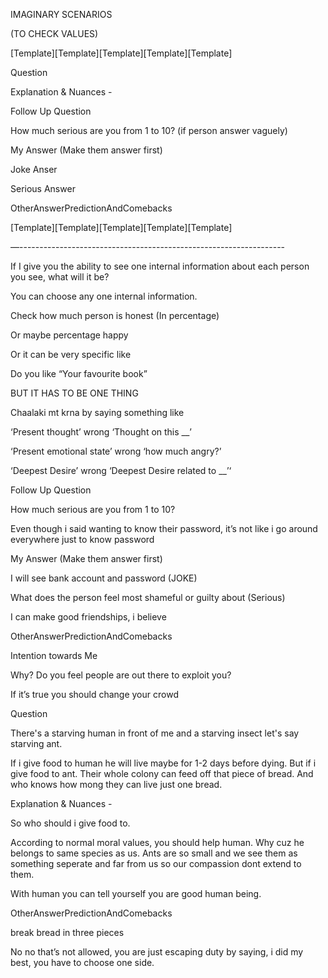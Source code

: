 IMAGINARY SCENARIOS 

(TO CHECK VALUES)

[Template][Template][Template][Template][Template]

Question

Explanation & Nuances -

Follow Up Question

How much serious are you from 1 to 10? (if person answer vaguely)

My Answer (Make them answer first)

Joke Anser

Serious Answer

OtherAnswerPredictionAndComebacks

[Template][Template][Template][Template][Template]

—------------------------------------------------------------------

If I give you the ability to see one internal information about each person you see, what will it be?

You can choose any one internal information.

Check how much person is honest (In percentage)

Or maybe percentage happy 

Or it can be very specific like

Do you like “Your favourite book”

BUT IT HAS TO BE ONE THING

Chaalaki mt krna by saying something like

‘Present thought’ wrong ‘Thought on this __’

‘Present emotional state’ wrong ‘how much angry?’

‘Deepest Desire’ wrong ‘Deepest Desire related to __’‘

Follow Up Question

How much serious are you from 1 to 10?

Even though i said wanting to know their password, it’s not like i go around everywhere just to know password

My Answer (Make them answer first)

I will see bank account and password (JOKE)

What does the person feel most shameful or guilty about (Serious)

I can make good friendships, i believe 

OtherAnswerPredictionAndComebacks

Intention towards Me

Why? Do you feel people are out there to exploit you?

If it’s true you should change your crowd

Question

There's a starving human in front of me and a starving insect let's say starving ant.

If i give food to human he will live maybe for 1-2 days before dying. But if i give food to ant. Their whole colony can feed off that piece of bread. And who knows how mong they can live just one bread.

Explanation & Nuances -

So who should i give food to.

According to normal moral values, you should help human. Why cuz he belongs to same species as us. Ants are so small and we see them as something seperate and far from us so our compassion dont extend to them.

With human you can tell yourself you are good human being.

OtherAnswerPredictionAndComebacks

break bread in three pieces

No no that’s not allowed, you are just escaping duty by saying, i did my best, you have to choose one side.